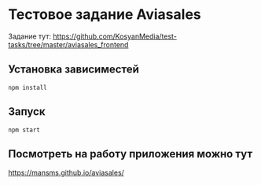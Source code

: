 # Тестовое задание Aviasales

Задание тут: https://github.com/KosyanMedia/test-tasks/tree/master/aviasales_frontend

## Установка зависиместей

```
npm install
```

## Запуск

```
npm start
```

## Посмотреть на работу приложения можно тут

https://mansms.github.io/aviasales/